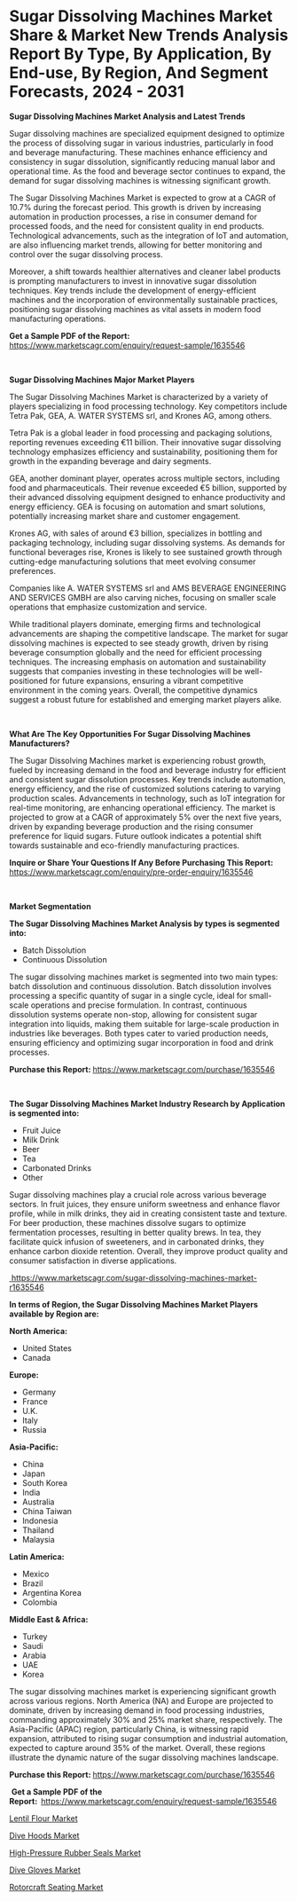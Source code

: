 <p><h1>Sugar Dissolving Machines Market Share & Market New Trends Analysis Report By Type, By Application, By End-use, By Region, And Segment Forecasts, 2024 - 2031</h1></p><p><strong>Sugar Dissolving Machines Market Analysis and Latest Trends</strong></p>
<p><p>Sugar dissolving machines are specialized equipment designed to optimize the process of dissolving sugar in various industries, particularly in food and beverage manufacturing. These machines enhance efficiency and consistency in sugar dissolution, significantly reducing manual labor and operational time. As the food and beverage sector continues to expand, the demand for sugar dissolving machines is witnessing significant growth.</p><p>The Sugar Dissolving Machines Market is expected to grow at a CAGR of 10.7% during the forecast period. This growth is driven by increasing automation in production processes, a rise in consumer demand for processed foods, and the need for consistent quality in end products. Technological advancements, such as the integration of IoT and automation, are also influencing market trends, allowing for better monitoring and control over the sugar dissolving process. </p><p>Moreover, a shift towards healthier alternatives and cleaner label products is prompting manufacturers to invest in innovative sugar dissolution techniques. Key trends include the development of energy-efficient machines and the incorporation of environmentally sustainable practices, positioning sugar dissolving machines as vital assets in modern food manufacturing operations.</p></p>
<p><strong>Get a Sample PDF of the Report:&nbsp;</strong> <a href="https://www.marketscagr.com/enquiry/request-sample/1635546">https://www.marketscagr.com/enquiry/request-sample/1635546</a></p>
<p>&nbsp;</p>
<p><strong>Sugar Dissolving Machines Major Market Players</strong></p>
<p><p>The Sugar Dissolving Machines Market is characterized by a variety of players specializing in food processing technology. Key competitors include Tetra Pak, GEA, A. WATER SYSTEMS srl, and Krones AG, among others.</p><p>Tetra Pak is a global leader in food processing and packaging solutions, reporting revenues exceeding €11 billion. Their innovative sugar dissolving technology emphasizes efficiency and sustainability, positioning them for growth in the expanding beverage and dairy segments.</p><p>GEA, another dominant player, operates across multiple sectors, including food and pharmaceuticals. Their revenue exceeded €5 billion, supported by their advanced dissolving equipment designed to enhance productivity and energy efficiency. GEA is focusing on automation and smart solutions, potentially increasing market share and customer engagement.</p><p>Krones AG, with sales of around €3 billion, specializes in bottling and packaging technology, including sugar dissolving systems. As demands for functional beverages rise, Krones is likely to see sustained growth through cutting-edge manufacturing solutions that meet evolving consumer preferences.</p><p>Companies like A. WATER SYSTEMS srl and AMS BEVERAGE ENGINEERING AND SERVICES GMBH are also carving niches, focusing on smaller scale operations that emphasize customization and service. </p><p>While traditional players dominate, emerging firms and technological advancements are shaping the competitive landscape. The market for sugar dissolving machines is expected to see steady growth, driven by rising beverage consumption globally and the need for efficient processing techniques. The increasing emphasis on automation and sustainability suggests that companies investing in these technologies will be well-positioned for future expansions, ensuring a vibrant competitive environment in the coming years. Overall, the competitive dynamics suggest a robust future for established and emerging market players alike.</p></p>
<p>&nbsp;</p>
<p><strong>What Are The Key Opportunities For Sugar Dissolving Machines Manufacturers?</strong></p>
<p><p>The Sugar Dissolving Machines market is experiencing robust growth, fueled by increasing demand in the food and beverage industry for efficient and consistent sugar dissolution processes. Key trends include automation, energy efficiency, and the rise of customized solutions catering to varying production scales. Advancements in technology, such as IoT integration for real-time monitoring, are enhancing operational efficiency. The market is projected to grow at a CAGR of approximately 5% over the next five years, driven by expanding beverage production and the rising consumer preference for liquid sugars. Future outlook indicates a potential shift towards sustainable and eco-friendly manufacturing practices.</p></p>
<p><strong>Inquire or Share Your Questions If Any Before Purchasing This Report:</strong> <a href="https://www.marketscagr.com/enquiry/pre-order-enquiry/1635546">https://www.marketscagr.com/enquiry/pre-order-enquiry/1635546</a></p>
<p>&nbsp;</p>
<p><strong>Market Segmentation</strong></p>
<p><strong>The Sugar Dissolving Machines Market Analysis by types is segmented into:</strong></p>
<p><ul><li>Batch Dissolution</li><li>Continuous Dissolution</li></ul></p>
<p><p>The sugar dissolving machines market is segmented into two main types: batch dissolution and continuous dissolution. Batch dissolution involves processing a specific quantity of sugar in a single cycle, ideal for small-scale operations and precise formulation. In contrast, continuous dissolution systems operate non-stop, allowing for consistent sugar integration into liquids, making them suitable for large-scale production in industries like beverages. Both types cater to varied production needs, ensuring efficiency and optimizing sugar incorporation in food and drink processes.</p></p>
<p><strong>Purchase this Report:&nbsp;</strong><a href="https://www.marketscagr.com/purchase/1635546">https://www.marketscagr.com/purchase/1635546</a></p>
<p>&nbsp;</p>
<p><strong>The Sugar Dissolving Machines Market Industry Research by Application is segmented into:</strong></p>
<p><ul><li>Fruit Juice</li><li>Milk Drink</li><li>Beer</li><li>Tea</li><li>Carbonated Drinks</li><li>Other</li></ul></p>
<p><p>Sugar dissolving machines play a crucial role across various beverage sectors. In fruit juices, they ensure uniform sweetness and enhance flavor profile, while in milk drinks, they aid in creating consistent taste and texture. For beer production, these machines dissolve sugars to optimize fermentation processes, resulting in better quality brews. In tea, they facilitate quick infusion of sweeteners, and in carbonated drinks, they enhance carbon dioxide retention. Overall, they improve product quality and consumer satisfaction in diverse applications.</p></p>
<p><a href="https://www.marketscagr.com/sugar-dissolving-machines-market-r1635546">&nbsp;https://www.marketscagr.com/sugar-dissolving-machines-market-r1635546</a></p>
<p><strong>In terms of Region, the Sugar Dissolving Machines Market Players available by Region are:</strong></p>
<p>
    <p> <strong> North America: </strong>
        <ul>
            <li>United States</li>
            <li>Canada</li>
        </ul>
        </p> 
    <p> <strong> Europe: </strong>
        <ul>
            <li>Germany</li>
            <li>France</li>
            <li>U.K.</li>
            <li>Italy</li>
            <li>Russia</li>
        </ul>
        </p> 
    <p> <strong> Asia-Pacific: </strong>
        <ul>
            <li>China</li>
            <li>Japan</li>
            <li>South Korea</li>
            <li>India</li>
            <li>Australia</li>
            <li>China Taiwan</li>
            <li>Indonesia</li>
            <li>Thailand</li>
            <li>Malaysia</li>
        </ul>
        </p> 
    <p> <strong> Latin America: </strong>
        <ul>
            <li>Mexico</li>
            <li>Brazil</li>
            <li>Argentina Korea</li>
            <li>Colombia</li>
        </ul>
        </p> 
    <p> <strong> Middle East & Africa: </strong>
        <ul>
            <li>Turkey</li>
            <li>Saudi</li>
            <li>Arabia</li>
            <li>UAE</li>
            <li>Korea</li>
        </ul>
    </p>
    </p>
<p><p>The sugar dissolving machines market is experiencing significant growth across various regions. North America (NA) and Europe are projected to dominate, driven by increasing demand in food processing industries, commanding approximately 30% and 25% market share, respectively. The Asia-Pacific (APAC) region, particularly China, is witnessing rapid expansion, attributed to rising sugar consumption and industrial automation, expected to capture around 35% of the market. Overall, these regions illustrate the dynamic nature of the sugar dissolving machines landscape.</p></p>
<p><strong>Purchase this Report: </strong><a href="https://www.marketscagr.com/purchase/1635546">https://www.marketscagr.com/purchase/1635546</a></p>
<p>&nbsp;<strong>Get a Sample PDF of the Report:&nbsp;&nbsp;</strong><a href="https://www.marketscagr.com/enquiry/request-sample/1635546">https://www.marketscagr.com/enquiry/request-sample/1635546</a></p>
<p><strong></strong></p>
<p><p><a href="https://www.linkedin.com/pulse/what-driving-global-lentil-flour-market-dive-trends-applications-vvbic?trackingId=CRlHS9coRPO7C8mdFHVk3g%3D%3D">Lentil Flour Market</a></p><p><a href="https://issuu.com/reportprime-2/docs/dive-hoods-market-size-2030.pptx_c9e97c5ac3695d">Dive Hoods Market</a></p><p><a href="https://medium.com/@sifatuddin25_72402/high-pressure-rubber-seals-market-market-segmentation-geographical-regions-and-market-forcast-8716b0419c7b?postPublishedType=repub">High-Pressure Rubber Seals Market</a></p><p><a href="https://issuu.com/reportprime-2/docs/dive-gloves-market-size-2030.pptx_816dd5ecb900ff">Dive Gloves Market</a></p><p><a href="https://www.linkedin.com/pulse/future-ready-strategic-insights-global-rotorcraft-seating-fp9xf?trackingId=8O%2BI%2Bkx0SeyZAiEQsQ%2B3Tg%3D%3D">Rotorcraft Seating Market</a></p></p>